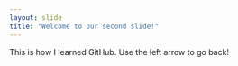 ```yaml
---
layout: slide
title: "Welcome to our second slide!"
---
```

This is how I learned GitHub.
Use the left arrow to go back!